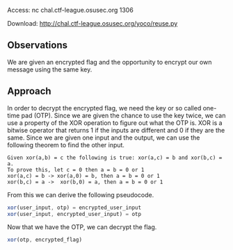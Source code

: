 Access: nc chal.ctf-league.osusec.org 1306

Download: http://chal.ctf-league.osusec.org/yoco/reuse.py

## Observations
We are given an encrypted flag and the opportunity to encrypt our own message using the same key. 

## Approach
In order to decrypt the encrypted flag, we need the key or so called one-time pad (OTP). Since we are given the chance to use the key twice, we can use a property of the XOR operation to figure out what the OTP is. XOR is a bitwise operator that returns 1 if the inputs are different and 0 if they are the same. Since we are given one input and the output, we can use the following theorem to find the other input.
```
Given xor(a,b) = c the following is true: xor(a,c) = b and xor(b,c) = a.
To prove this, let c = 0 then a = b = 0 or 1
xor(a,c) = b -> xor(a,0) = b, then a = b = 0 or 1
xor(b,c) = a ->  xor(b,0) = a, then a = b = 0 or 1
```
From this we can derive the following pseudocode.
```js
xor(user_input, otp) = encrypted_user_input
xor(user_input, encrypted_user_input) = otp
```

Now that we have the OTP, we can decrypt the flag.
```js
xor(otp, encrypted_flag)
```

